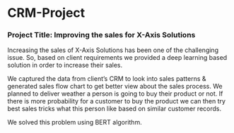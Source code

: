 # CRM-Project

### Project Title: Improving the sales for X-Axis Solutions

Increasing the sales of X-Axis Solutions has been one of the challenging
issue. So, based on client requirements we provided a deep learning based
solution in order to increase their sales.

We captured the data from client’s CRM to look into sales patterns & 
generated sales flow chart to get better view about the sales process. We 
planned to deliver weather a person is going to buy their product or not.
If there is more probability for a customer to buy the product we can then 
try best sales tricks what this person like based on similar customer records.

We solved this problem using BERT algorithm.

